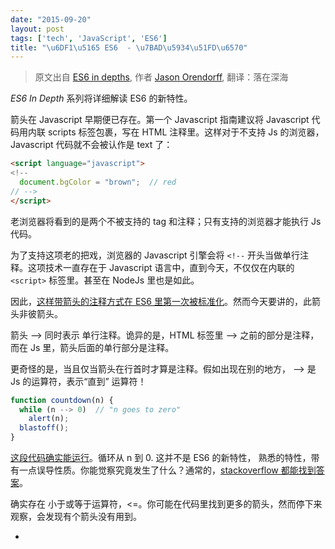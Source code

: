 ```yaml
---
date: "2015-09-20"
layout: post
tags: ['tech', 'JavaScript', 'ES6']
title: "\u6DF1\u5165 ES6  - \u7BAD\u5934\u51FD\u6570"
---
```


> 原文出自 [ES6 in depths](https://hacks.mozilla.org/2015/06/es6-in-depth-arrow-functions/), 作者 [Jason Orendorff](https://blog.mozilla.org/jorendorff/), 翻译：落在深海

*ES6 In Depth* 系列将详细解读 ES6 的新特性。 

箭头在 Javascript 早期便已存在。第一个 Javascript 指南建议将 Javascript 代码用内联 scripts 标签包裹，写在 HTML 注释里。这样对于不支持 Js 的浏览器，Javascript 代码就不会被认作是 text 了：  

```html
<script language="javascript">
<!--
  document.bgColor = "brown";  // red
// -->
</script>
```

<!-- more -->
    
老浏览器将看到的是两个不被支持的 tag 和注释；只有支持的浏览器才能执行 Js 代码。  

为了支持这项老的把戏，浏览器的 Javascript 引擎会将 ` <!-- ` 开头当做单行注释。这项技术一直存在于 Javascript 语言中，直到今天，不仅仅在内联的 `<script>` 标签里。甚至在 NodeJs 里也是如此。  

因此，[这样带箭头的注释方式在 ES6 里第一次被标准化](//people.mozilla.org/~jorendorff/es6-draft.html#sec-html-like-comments)。然而今天要讲的，此箭头非彼箭头。  

箭头 --> 同时表示 单行注释。诡异的是，HTML 标签里 --> 之前的部分是注释，而在 Js 里，箭头后面的单行部分是注释。  

更奇怪的是，当且仅当箭头在行首时才算是注释。假如出现在别的地方， --> 是 Js 的运算符，表示“直到” 运算符！  

```javascript
function countdown(n) {
  while (n --> 0)  // "n goes to zero"
    alert(n);
  blastoff();
}  
```
    
[这段代码确实能运行](//codepen.io/anon/pen/oXZaBY?editors=001)。循环从 n 到 0. 这并不是 ES6 的新特性， 熟悉的特性，带有一点误导性质。你能觉察究竟发生了什么？通常的，[stackoverflow 都能找到答案](//stackoverflow.com/questions/1642028/what-is-the-name-of-the-operator)。  

确实存在 小于或等于运算符，<=。你可能在代码里找到更多的箭头，然而停下来观察，会发现有个箭头没有用到。  

* <!-- `single-line comment`  
*  --> `“goes to” operator`    
* <=  `less than or equal to`  
* =>	???  

我们先来看看函数。    

### 到处都存在函数表达式  

在你需要函数时，你可以在任何运行的代码中写下该函数体。  

例如，你要告诉浏览器，当用户点击某个按钮做某件事，代码如下：  

```javascript
$("#confetti-btn").click(  
```
    
jQuery 的 .click() 方法有一个参数：一个函数。毫无疑问，你可以这样写：  

```javascript
$("#confetti-btn").click(function (event) {
  playTrumpet();
  fireConfettiCannon();
});  
```
    
这段代码太稀松平常了。所以在 Javascript 流行前，如果再别的地方这样写是很奇怪的，毕竟其他语言并不支持该特性。当然1958年， Lisp 拥有了类似的函数表达式，也称为 lambda 函数。然而类似 C++，Python， c# 等语言里 许多年都没有这样的语法。  

现在这四种语言都有了 lambda。新语言通常都会内建 lambda 语法。 Javascript 应该感谢 -- 那些构建库时毫无畏惧的大量使用 lambda 的早期 Js 程序员，是他们让这项特性风靡全球。  

稍显遗憾的，对比上述语言，Js 的 lambda 是最啰嗦的。 

```vim
// A very simple function in six languages.
function (a) { return a > 0; } // JS
[](int a) { return a > 0; }  // C++
(lambda (a) (> a 0))  ;; Lisp
lambda a: a > 0  # Python
a => a > 0  // C#
a -> a > 0  // Java  
```
    
### 箭袋里的“新箭”  

ES6 提供了编写函数的新语法。  

```javascript
// ES5
var selected = allJobs.filter(function (job) {
  return job.isSelected();
});

// ES6
var selected = allJobs.filter(job => job.isSelected());  
```
    
当你需要单个参数的函数时，arrow function 的语法是 `Identifier => Expression`。这样就省去写 function, return, 括号，花括号及分号。  

(我个人对此特性心存感激。对我来说，不用输入 function 非常重要，因为我经常输入`functoin`，而且需要不断地去纠正它。)  

含有多个参数的函数(不含任何参数，或者可变参数及默认参数，或者 destructuring 参数)你只需要将变量们用括号括起来。  

```javascript
// ES5
var total = values.reduce(function (a, b) {
  return a + b;
}, 0);

// ES6
var total = values.reduce((a, b) => a + b, 0);  
```

我认为它看起来很漂亮。  

arrow functions 与其他库的函数工具搭配的也非常好，例如 [Underscore.js](//underscorejs.org/) 和 [Immutable](https://facebook.github.io/immutable-js/)。事实上， [Immutable’s documentation](https://facebook.github.io/immutable-js/docs/#/) 的例子完全是用 ES6 写的， 很多函数都是用 arrow function 写的。  

那些非函数式的设置呢？arrow function 可以包含一段表达式代码块，而不仅仅是一句表达式。翻回前面的例子：  

```javascript
// ES5
$("#confetti-btn").click(function (event) {
  playTrumpet();
  fireConfettiCannon();
});  
```
    
ES6 里这么写：  

```javascript
// ES6
$("#confetti-btn").click(event => {
  playTrumpet();
  fireConfettiCannon();
});  
```
    
另外，使用 [Promises](https://developer.mozilla.org/en-US/docs/Web/JavaScript/Reference/Global_Objects/Promise) 变得更戏剧性， `}).then(function (result) {` 这行代码也可以省掉。  

注意到包含代码块的 arrow function 并没有显式的返回值。为此需要使用 return 表达式。  

当使用 arrow function 创建 对象字面量，切记要用圆括号将对象括起来，不然会出现 bug：  

```javascript
// create a new empty object for each puppy to play with
var chewToys = puppies.map(puppy => {});   // BUG!
var chewToys = puppies.map(puppy => ({})); // ok  
```
    
为什么呢？ 原因在于，不幸的是空对象 {} 跟 空的代码块 {} 看起来完全一样。ES6 将箭头紧跟遇到的 { 的代码当做代码块处理。 所以 `puppy => {}` 被翻译为未作任何操作的箭头函数，而最终返回 undefined。  

更易获得是，包含 {key: value} 的对象看起来像是包含了标签语句的代码块 -- 起码你的 Javascript 引擎是这么认为的。 幸运的是 { 是唯一会产生疑惑的字符，那么用圆括号将对象字面量包裹起来是唯一你需要记住的把戏。  

### 别忘了`This`  

function 跟 arrow function 有轻微不同。**Arrow functions 并没有 this**。如果在内部获取 this，得到的永远是其外部作用域的 this。  

在探索为何如此之前，让我们翻回去看看。  

Javascript 里 this 如何工作？它的值从哪里来？ [三言两语很难解释清楚](//stackoverflow.com/questions/3127429/how-does-the-this-keyword-work)。如果对你来说很容易，是因为你接触它太长时间。  

其中一个原因是 function 函数会自动返回 this 值， 不管你需要或否。你是否写过类似下面的把戏：  

```javascript
{
  ...
  addAll: function addAll(pieces) {
    var self = this;
    _.each(pieces, function (piece) {
      self.add(piece);
    });
  },
  ...
}  
```
    
在内部的函数，其实我们仅仅需要 this.add(piece)。不幸的是， 内部函数并没有继承外部的 this 值。所以内部的 this 值 将会是 window 或者 undefined。而 self 这个临时变量作用就是把外部的 this 值 传递到内部函数里(另一种方式是通过 .bind(this) 将 this 绑定到内部函数上，两种方式都不那么美观)。  

ES6里，遵循以下规则，那么有关 this 的小把戏基本可以抛弃了：  

* 使用非箭头函数，那么它会调用 object.method()，调用者将会得到一个有意义的 this 值。  

* 剩下的场景都用箭头函数。  

```javascript
// ES6
{
  ...
  addAll: function(pieces) {
    _.each(pieces, piece => this.add(piece));
  },
  ...
}  
```
        
在 ES6 里，注意到 addAll 方法会从调用者接收 this 值。而内部函数是箭头函数，自然地它会从 addAll 函数继承 this 的值。  
  
作为奖励，ES6 为对象字面量提供了另一种简写！上述代码可以改写为：  

```javascript
// ES6 with method syntax
{
  ...
  addAll(pieces) {
    _.each(pieces, piece => this.add(piece));
  },
  ...
}  
```
    
在方法跟箭头中间，我可能再也不需要输入 function 了，非常有趣。  

箭头函数跟非箭头函数还有轻微的不同：箭头函数并没有 arguments。 当然在 ES6 里， 你可以用可变参数或默认参数替代。  

### 用“箭头”戳破计算机科学黑暗的心  

关于箭头函数，我们已探讨了许多实用的技术。还有一种黑科技我想跟你聊聊：揭开计算机内心深处的神秘面纱。实用与否，你自行判断。  

1936年，Alonzo Church 和 Alan Turing 独立开发了非常强大的计算机数学模型。图灵称它为 a-machines, 然而其他人称他为图灵机。Church 写了取代函数，并将它命名为 [λ-calculus](https://en.wikipedia.org/wiki/Lambda_calculus)。(λ 是希腊字母 lambda 的小写。) 这也是为什么 Lisp 用 LAMBDA 来表示函数，也是今天 lambda 的由来。  

然而，什么是 λ-calculus？  计算模型又是什么？  

几句话很难解释的清楚， 我尝试这样解释：λ-calculus 是最早期的编程语言之一。存储计算机盛行了一二十年，起初它根本不是被设计成编程语言的，而是简单的，定制的纯数学语言，它包含了你需要的所有计算功能。Church 希望能够通过模型强大的运算能力证明一些东西。    

他发现系统只需要一种东西： 函数。  

多么非凡的想法啊。抛弃对象，数组，if 语句，while 循环，分号，赋值，逻辑运算符，甚至是循环，依然可以造出 Javascript 可以做的计算，仅仅需要函数。  

下面是数学家用 Church 的 λ 符号可能写出的程序：  

```vim
fix = λf.(λx.f(λv.x(x)(v)))(λx.f(λv.x(x)(v)))  
```
    
等价于 Javascript 里的：  

```javascript
var fix = f => (x => f(v => x(x)(v)))
               (x => f(v => x(x)(v)));  
```
                   
Javascript 实际上包含了 λ 微积分的实现， 也就是说 Javascript 拥有 λ-calculus。  

Alonzo Church 和后续研究者对于 λ-calculus 的研究，及将它无声息的融入每一个主流的编程语言的故事，远远超越了本篇文章的范围。如果你对计算机科学基础有浓厚兴趣，或者想看一门语言只用函数来实现类似循环或递归的话，强烈建议你去看看 [Church numerals](https://en.wikipedia.org/wiki/Church_encoding) 和 [fixed-point combinators](https://en.wikipedia.org/wiki/Fixed-point_combinator#Strict_fixed_point_combinator)，并且试着在 firefox console 或者 scratchpad 调试看看。拥有 ES6 箭头函数的 Javascript，称得上探索 λ-calculus 的最佳语言。  

### 什么时候能用？  

2013年，我在 firefox 里实现了 ES6 箭头函数。Jan de Mooij 优化了它。也感谢 Tooru Fujisawa 和 ziyunfei 打的补丁。  

箭头函数同样在 Microsoft Edge 预览版里实现。如果立马想用的话，可以使用 Babel, Traceur 和 TypeScript。  

下篇文章关于 ES6 的一个比较奇特的特性。届时将看到 typeof x 返回焕然一新的值。我们将会提问：什么时候名字不是字符串？我们会对等价的意义产生疑惑。这会非常的诡异。欢迎下周继续加入我们。  